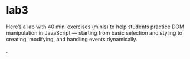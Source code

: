 # lab3
Here’s a lab with 40 mini exercises (minis) to help students practice DOM manipulation in JavaScript — starting from basic selection and styling to creating, modifying, and handling events dynamically.

.
